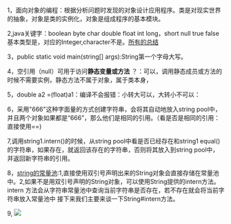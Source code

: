 1，面向对象的编程：根据分析问题时发现的对象设计应用程序。类是对现实世界的抽象，对象是类的实例化，对象是组成程序的基本模块。

2,java关键字：boolean	byte	char	double	float	int	long，short	null	true	false	
基本类型是，对应的Integer,character不是。[所有的总结](http://cyw3.github.io/YalesonChan/2016/Java-key.html)

3，public static void main(string[] args):String第一个字母大写。

4，空引用（null）可用于访问**静态变量或方法** ？：可以，调用静态成员或方法的时候不需要实例，静态方法不属于对象，属于类本身，

5，double a2 =(float)a1：编译不会报错：小转大可以，大转小不可以：

6，采用"666"这种字面量的方式创建字符串，会将其自动地放入string pool中，并且两个对象如果都是“666”，那么他们是相同的引用。（看是否是相同的引用：直接使用==)

7,调用string1.intern()的时候，从string pool中看是否已经存在和string1 equal()的字符串，如果存在，就返回该存在的字符串，否则将其放入到string pool中，并返回新字符串的引用。

8，[string的常量池](https://tech.meituan.com/2014/03/06/in-depth-understanding-string-intern.html):1,直接使用双引号声明出来的String对象会直接存储在常量池中。2,如果不是用双引号声明的String对象，可以使用String提供的intern方法。intern 方法会从字符串常量池中查询当前字符串是否存在，若不存在就会将当前字符串放入常量池中
接下来我们主要来谈一下String#intern方法。

9, ![](https://tva1.sinaimg.cn/large/00831rSTgy1gdana0t07lj30v60elmys.jpg)
